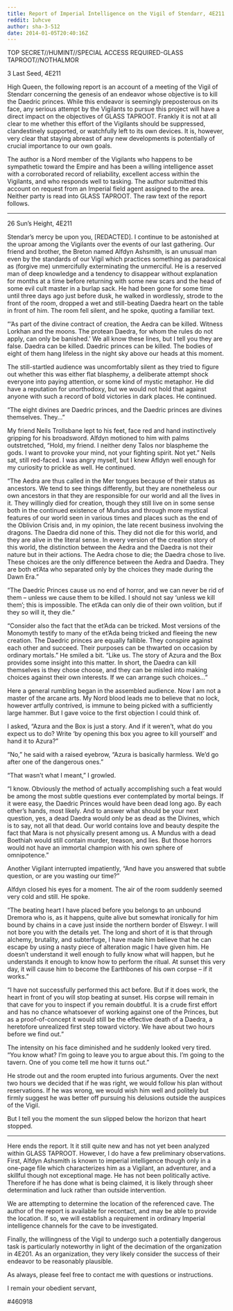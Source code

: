 ```yaml
---
title: Report of Imperial Intelligence on the Vigil of Stendarr, 4E211
reddit: 1uhcve
author: sha-3-512
date: 2014-01-05T20:40:16Z
---
```


TOP SECRET//HUMINT//SPECIAL ACCESS REQUIRED-GLASS TAPROOT//NOTHALMOR

3 Last Seed, 4E211

High Queen, the following report is an account of a meeting of the Vigil of
Stendarr concerning the genesis of an endeavor whose objective is to kill the
Daedric princes. While this endeavor is seemingly preposterous on its face, any
serious attempt by the Vigilants to pursue this project will have a direct
impact on the objectives of GLASS TAPROOT. Frankly it is not at all clear to me
whether this effort of the Vigilants should be suppressed, clandestinely
supported, or watchfully left to its own devices. It is, however, very clear
that staying abreast of any new developments is potentially of crucial
importance to our own goals.

The author is a Nord member of the Vigilants who happens to be sympathetic
toward the Empire and has been a willing intelligence asset with a corroborated
record of reliability, excellent access within the Vigilants, and who responds
well to tasking. The author submitted this account on request from an Imperial
field agent assigned to the area. Neither party is read into GLASS TAPROOT. The
raw text of the report follows.

---

26 Sun’s Height, 4E211

Stendar’s mercy be upon you, \[REDACTED\]. I continue to be astonished at the
uproar among the Vigilants over the events of our last gathering. Our friend and
brother, the Breton named Alfdyn Ashsmith, is an unusual man even by the
standards of our Vigil which practices something as paradoxical as (forgive me)
unmercifully exterminating the unmerciful. He is a reserved man of deep
knowledge and a tendency to disappear without explanation for months at a time
before returning with some new scars and the head of some evil cult master in a
burlap sack. He had been gone for some time until three days ago just before
dusk, he walked in wordlessly, strode to the front of the room, dropped a wet
and still-beating Daedra heart on the table in front of him. The room fell
silent, and he spoke, quoting a familiar text.

“‘As part of the divine contract of creation, the Aedra can be killed. Witness
Lorkhan and the moons. The protean Daedra, for whom the rules do not apply, can
only be banished.’ We all know these lines, but I tell you they are false.
Daedra can be killed. Daedric princes can be killed. The bodies of eight of them
hang lifeless in the night sky above our heads at this moment.

The still-startled audience was uncomfortably silent as they tried to figure out
whether this was either flat blasphemy, a deliberate attempt shock everyone into
paying attention, or some kind of mystic metaphor. He did have a reputation for
unorthodoxy, but we would not hold that against anyone with such a record of
bold victories in dark places. He continued.

“The eight divines are Daedric princes, and the Daedric princes are divines
themselves. They…”

My friend Neils Trollsbane lept to his feet, face red and hand instinctively
gripping for his broadsword. Alfdyn motioned to him with palms outstretched,
“Hold, my friend. I neither deny Talos nor blaspheme the gods. I want to provoke
your mind, not your fighting spirit. Not yet.” Neils sat, still red-faced. I was
angry myself, but I knew Afldyn well enough for my curiosity to prickle as well.
He continued.

“The Aedra are thus called in the Mer tongues because of their status as
ancestors. We tend to see things differently, but they are nonetheless our own
ancestors in that they are responsible for our world and all the lives in it.
They willingly died for creation, though they still live on in some sense both
in the continued existence of Mundus and through more mystical features of our
world seen in various times and places such as the end of the Oblivion Crisis
and, in my opinion, the late recent business involving the dragons. The Daedra
did none of this. They did not die for this world, and they are alive in the
literal sense. In every version of the creation story of this world, the
distinction between the Aedra and the Daedra is not their nature but in their
actions. The Aedra chose to die; the Daedra chose to live. These choices are the
only difference between the Aedra and Daedra. They are both et’Ata who separated
only by the choices they made during the Dawn Era.”

“The Daedric Princes cause us no end of horror, and we can never be rid of them
– unless we cause them to be killed. I should not say ‘unless we kill them’;
this is impossible. The et’Ada can only die of their own volition, but if they
so will it, they die.”

“Consider also the fact that the et’Ada can be tricked. Most versions of the
Monomyth testify to many of the et’Ada being tricked and fleeing the new
creation. The Daedric princes are equally fallible. They conspire against each
other and succeed. Their purposes can be thwarted on occasion by ordinary
mortals.” He smiled a bit. “Like us. The story of Azura and the Box provides
some insight into this matter. In short, the Daedra can kill themselves is they
chose choose, and they can be misled into making choices against their own
interests. If we can arrange such choices…”

Here a general rumbling began in the assembled audience. Now I am not a master
of the arcane arts. My Nord blood leads me to believe that no lock, however
artfully contrived, is immune to being picked with a sufficiently large hammer.
But I gave voice to the first objection I could think of.

I asked, “Azura and the Box is just a story. And if it weren’t, what do you
expect us to do? Write ‘by opening this box you agree to kill yourself’ and hand
it to Azura?”

“No,” he said with a raised eyebrow, “Azura is basically harmless. We’d go after
one of the dangerous ones.”

“That wasn’t what I meant,” I growled.

“I know. Obviously the method of actually accomplishing such a feat would be
among the most subtle questions ever contemplated by mortal beings. If it were
easy, the Daedric Princes would have been dead long ago. By each other’s hands,
most likely. And to answer what should be your next question, yes, a dead Daedra
would only be as dead as the Divines, which is to say, not all that dead. Our
world contains love and beauty despite the fact that Mara is not physically
present among us. A Mundus with a dead Boethiah would still contain murder,
treason, and lies. But those horrors would not have an immortal champion with
his own sphere of omnipotence.”

Another Vigilant interrupted impatiently, “And have you answered that subtle
question, or are you wasting our time?”

Alfdyn closed his eyes for a moment. The air of the room suddenly seemed very
cold and still. He spoke.

“The beating heart I have placed before you belongs to an unbound Dremora who
is, as it happens, quite alive but somewhat ironically for him bound by chains
in a cave just inside the northern border of Elsweyr. I will not bore you with
the details yet. The long and short of it is that through alchemy, brutality,
and subterfuge, I have made him believe that he can escape by using a nasty
piece of alteration magic I have given him. He doesn’t understand it well enough
to fully know what will happen, but he understands it enough to know how to
perform the ritual. At sunset this very day, it will cause him to become the
Earthbones of his own corpse – if it works.”

“I have not successfully performed this act before. But if it does work, the
heart in front of you will stop beating at sunset. His corpse will remain in
that cave for you to inspect if you remain doubtful. It is a crude first effort
and has no chance whatsoever of working against one of the Princes, but as a
proof-of-concept it would still be the effective death of a Daedra, a heretofore
unrealized first step toward victory. We have about two hours before we find
out.”

The intensity on his face diminished and he suddenly looked very tired. “You
know what? I’m going to leave you to argue about this. I’m going to the tavern.
One of you come tell me how it turns out.”

He strode out and the room erupted into furious arguments. Over the next two
hours we decided that if he was right, we would follow his plan without
reservations. If he was wrong, we would wish him well and politely but firmly
suggest he was better off pursuing his delusions outside the auspices of the
Vigil.

But I tell you the moment the sun slipped below the horizon that heart stopped.

---

Here ends the report. It it still quite new and has not yet been analyzed within
GLASS TAPROOT. However, I do have a few preliminary observations. First, Alfdyn
Ashsmith is known to imperial intelligence though only in a one-page file which
characterizes him as a Vigilant, an adventurer, and a skillful though not
exceptional mage. He has not been politically active. Therefore if he has done
what is being claimed, it is likely through sheer determination and luck rather
than outside intervention.

We are attempting to determine the location of the referenced cave. The author
of the report is available for recontact, and may be able to provide the
location. If so, we will establish a requirement in ordinary Imperial
intelligence channels for the cave to be investigated.

Finally, the willingness of the Vigil to undergo such a potentially dangerous
task is particularly noteworthy in light of the decimation of the organization
in 4E201. As an organization, they very likely consider the success of their
endeavor to be reasonably plausible.

As always, please feel free to contact me with questions or instructions.

I remain your obedient servant,

\#460918
